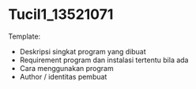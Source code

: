 # Tucil1_13521071

Template:

- Deskripsi singkat program yang dibuat
- Requirement program dan instalasi tertentu bila ada
- Cara menggunakan program
- Author / identitas pembuat
